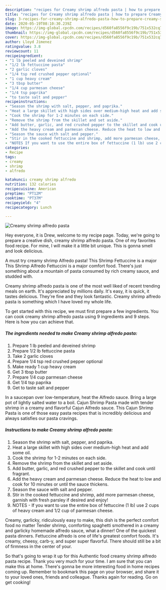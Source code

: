 ```yaml
---
description: "recipes for Creamy shrimp alfredo pasta | how to prepare Creamy shrimp alfredo pasta"
title: "recipes for Creamy shrimp alfredo pasta | how to prepare Creamy shrimp alfredo pasta"
slug: 3-recipes-for-creamy-shrimp-alfredo-pasta-how-to-prepare-creamy-shrimp-alfredo-pasta
date: 2020-05-19T08:10:30.239Z
image: https://img-global.cpcdn.com/recipes/d560fa8556f9c19b/751x532cq70/creamy-shrimp-alfredo-pasta-recipe-main-photo.jpg
thumbnail: https://img-global.cpcdn.com/recipes/d560fa8556f9c19b/751x532cq70/creamy-shrimp-alfredo-pasta-recipe-main-photo.jpg
cover: https://img-global.cpcdn.com/recipes/d560fa8556f9c19b/751x532cq70/creamy-shrimp-alfredo-pasta-recipe-main-photo.jpg
author: Lloyd Jimenez
ratingvalue: 3.8
reviewcount: 11
recipeingredient:
- "1 lb peeled and deveined shrimp"
- "1/2 lb fettuccine pasta"
- "2 garlic cloves"
- "1/4 tsp red crushed pepper optional"
- "1 cup heavy cream"
- "3 tbsp butter"
- "1/4 cup parmesan cheese"
- "1/4 tsp paprika"
- "to taste salt and pepper"
recipeinstructions:
- "Season the shrimp with salt, pepper, and paprika."
- "Heat a large skillet with high sides over medium-high heat and add some oil."
- "Cook the shrimp for 1-2 minutes on each side."
- "Remove the shrimp from the skillet and set aside."
- "Add butter, garlic, and red crushed pepper to the skillet and cook until fragrant."
- "Add the heavy cream and parmesan cheese. Reduce the heat to low and cook for 10 minutes or until the sauce thickens."
- "Season the sauce with salt and pepper."
- "Stir in the cooked fettuccine and shrimp, add more parmesan cheese, garnish with fresh parsley if desired and enjoy!"
- "NOTES If you want to use the entire box of fettuccine (1 lb) use 2 cups of heavy cream and 1/2 cup of parmesan cheese."
categories:
- Recipe
tags:
- creamy
- shrimp
- alfredo

katakunci: creamy shrimp alfredo 
nutrition: 132 calories
recipecuisine: American
preptime: "PT12M"
cooktime: "PT37M"
recipeyield: "4"
recipecategory: Lunch

---
```



![Creamy shrimp alfredo pasta](https://img-global.cpcdn.com/recipes/d560fa8556f9c19b/751x532cq70/creamy-shrimp-alfredo-pasta-recipe-main-photo.jpg)

Hey everyone, it is Drew, welcome to my recipe page. Today, we're going to prepare a creative dish, creamy shrimp alfredo pasta. One of my favorites food recipe. For mine, I will make it a little bit unique. This is gonna smell and look delicious.

A must try creamy shrimp Alfredo pasta! This Shrimp Fettuccine is a major This Shrimp Alfredo Fettuccini is a major comfort food. There&#39;s just something about a mountain of pasta consumed by rich creamy sauce, and studded with.

Creamy shrimp alfredo pasta is one of the most well liked of recent trending meals on earth. It's appreciated by millions daily. It's easy, it is quick, it tastes delicious. They're fine and they look fantastic. Creamy shrimp alfredo pasta is something which I have loved my whole life.


To get started with this recipe, we must first prepare a few ingredients. You can cook creamy shrimp alfredo pasta using 9 ingredients and 9 steps. Here is how you can achieve that.

<!--inarticleads1-->

##### The ingredients needed to make Creamy shrimp alfredo pasta:

1. Prepare 1 lb peeled and deveined shrimp
1. Prepare 1/2 lb fettuccine pasta
1. Take 2 garlic cloves
1. Prepare 1/4 tsp red crushed pepper optional
1. Make ready 1 cup heavy cream
1. Get 3 tbsp butter
1. Prepare 1/4 cup parmesan cheese
1. Get 1/4 tsp paprika
1. Get to taste salt and pepper


In a saucepan over low-temperature, heat the Alfredo sauce. Bring a large pot of lightly salted water to a boil. Cajun Shrimp Pasta made with tender shrimp in a creamy and flavorful Cajun Alfredo sauce. This Cajun Shrimp Pasta is one of those easy pasta recipes that is incredibly delicious and always satisfies our pasta cravings. 

<!--inarticleads2-->

##### Instructions to make Creamy shrimp alfredo pasta:

1. Season the shrimp with salt, pepper, and paprika.
1. Heat a large skillet with high sides over medium-high heat and add some oil.
1. Cook the shrimp for 1-2 minutes on each side.
1. Remove the shrimp from the skillet and set aside.
1. Add butter, garlic, and red crushed pepper to the skillet and cook until fragrant.
1. Add the heavy cream and parmesan cheese. Reduce the heat to low and cook for 10 minutes or until the sauce thickens.
1. Season the sauce with salt and pepper.
1. Stir in the cooked fettuccine and shrimp, add more parmesan cheese, garnish with fresh parsley if desired and enjoy!
1. NOTES - If you want to use the entire box of fettuccine (1 lb) use 2 cups of heavy cream and 1/2 cup of parmesan cheese.


Creamy, garlicky, ridiculously easy to make, this dish is the perfect comfort food no matter Tender shrimp, comforting spaghetti smothered in a creamy and garlicky homemade alfredo sauce, what a dinner! One of the quickest pasta dinners. Fettuccine alfredo is one of life&#39;s greatest comfort foods. It&#39;s creamy, cheesy, carb-y, and super super flavorful. There should still be a bit of firmness in the center of your. 

So that's going to wrap it up for this Authentic food creamy shrimp alfredo pasta recipe. Thank you very much for your time. I am sure that you can make this at home. There's gonna be more interesting food in home recipes coming up. Remember to bookmark this page on your browser, and share it to your loved ones, friends and colleague. Thanks again for reading. Go on get cooking!
